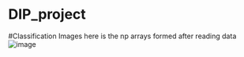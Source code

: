 # DIP_project
#Classification Images
here is the np arrays formed after reading data
![image](https://user-images.githubusercontent.com/68738039/174054638-ef501022-a01d-4b86-8093-c3a1e0bc4bb9.png)

